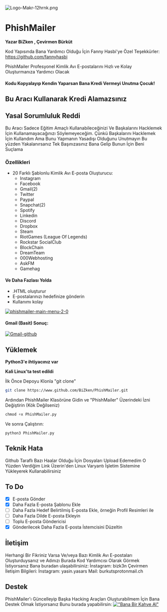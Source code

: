 ![Logo-Makr-12hrnk.png](https://i.postimg.cc/SR4vXjjq/Logo-Makr-12hrnk.png)

# PhishMailer


**Yazar BiZken , Çevirmen Bürküt**

Kod Yapısında Bana Yardımcı Olduğu İçin Fanny Hasbi'ye Özel Teşekkürler: https://github.com/fannyhasbi

PhishMailer Profesyonel Kimlik Avı E-postalarını Hızlı ve Kolay Oluşturmanıza Yardımcı Olacak

#### Kodu Kopyalayıp Kendin Yaparsan Bana Kredi Vermeyi Unutma Çocuk!

## Bu Aracı Kullanarak Kredi Alamazsınız

## Yasal Sorumluluk Reddi
Bu Aracı Sadece Eğitim Amaçlı Kullanabileceğinizi Ve Başkalarını Hacklemek İçin Kullanamayacağınızı Söylemeyeceğim.
Çünkü Başkalarını Hacklemek İçin Kullandım Ama Bunu Yapmanın Yasadışı Olduğunu Unutmayın Bu yüzden Yakalanırsanız Tek Başınızasınız
Bana Gelip Bunun İçin Beni Suçlama

### Özellikleri

* 20 Farklı Şablonlu Kimlik Avı E-posta Oluşturucu:
  * Instagram
  * Facebook
  * Gmail(2)
  * Twitter
  * Paypal
  * Snapchat(2)
  * Spotify
  * Linkedin
  * Discord
  * Dropbox
  * Steam
  * RiotGames (League Of Legends)
  * Rockstar SocialClub
  * BlockChain
  * DreamTeam
  * 000Webhosting
  * AskFM
  * Gamehag
#### Ve Daha Fazlası Yolda
* .HTML oluşturur
* E-postalarınızı hedefinize gönderin
* Kullanımı kolay

<a href="https://ibb.co/HTGXTNB"><img src="https://i.ibb.co/8gPXgzN/phishmailer-main-menu-2-0.png" alt="phishmailer-main-menu-2-0" border="0"></a>

#### Gmail (Basit) Sonuç:
<a href="https://ibb.co/kSjzn5s"><img src="https://i.ibb.co/hmbr5LJ/Gmail-github.png" alt="Gmail-github" border="0"></a>

## Yüklemek
**Python3'e ihtiyacınız var**

**Kali Linux'ta test edildi**

İlk Önce Depoyu Klonla "git clone"
```bash
git clone https://www.github.com/BiZken/PhishMailer.git
```
Ardından PhishMailer Klasörüne Gidin ve "PhishMailer" Üzerindeki İzni Değiştirin (Kök Değilseniz)
```python
chmod +x PhishMailer.py
```
Ve sonra Çalıştırın:
```Run
python3 PhishMailer.py
```

## Teknik Hata
Github Taraflı Bazı Haalar Olduğu İçin Dosyaları Upload Edemedim O Yüzden Verdiğim Link Üzerin'den Linux Varyantı İşletim Sistemine Yükleyerek Kullanabilirsiniz 
## To Do
- [x] E-posta Gönder
- [x] Daha Fazla E-posta Şablonu Ekle
- [ ] Daha Fazla Hedef Belirtilmiş E-posta Ekle, örneğin Profil Resimleri ile
- [ ] Daha Fazla Dilde E-posta Ekleyin
- [ ] Toplu E-posta Göndericisi
- [x] Gönderilecek Daha Fazla E-posta İstemcisini Düzeltin

## İletişim
Herhangi Bir Fikriniz Varsa Ve/veya Bazı Kimlik Avı E-postaları Oluşturduysanız ve Adınızı Burada Kod Yardımcısı Olarak Görmek İstiyorsanız
Bana buradan ulaşabilirsiniz:
İnstagram: bizk3n
Çevirmen İletişim Bilgileri:
İnstagram: yasin.yasars
Mail: burkutsprotonmail.ch

## Destek
PhishMailer'ı Güncelleyip Başka Hacking Araçları Oluşturabilmem İçin Bana Destek Olmak İstiyorsanız
Bunu burada yapabilirsin:
[!["Bana Bir Kahve Al"](https://www.buymeacoffee.com/assets/img/custom_images/orange_img.png)](https://www.buymeacoffee.com/BiZken)

